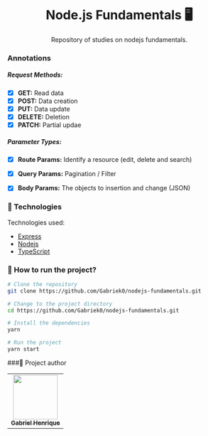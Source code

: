 <h1 align="center">Node.js Fundamentals 🖥</h1>


<p align="center">Repository of studies on nodejs fundamentals.</p>

### Annotations
##### Request Methods:
- [x] **GET:** Read data
- [x] **POST:** Data creation
- [x] **PUT:** Data update
- [x] **DELETE:** Deletion
- [x] **PATCH:** Partial updae
  
##### Parameter Types:

- [x] **Route Params:** Identify a resource (edit, delete and search)
- [x] **Query Params:** Pagination / Filter
- [x] **Body Params:**  The objects to insertion and change (JSON)


### :nut_and_bolt: Technologies

Technologies used:

- [Express][Express]
- [Nodejs][Nodejs]
- [TypeScript][typescript]

[Express]: https://expressjs.com/pt-br/
[typescript]: https://www.typescriptlang.org/
[Nodejs]: https://nodejs.org/en/


### 🤔 How to run the project?  

```bash
# Clone the repository
git clone https://github.com/Gabriek0/nodejs-fundamentals.git

# Change to the project directory
cd https://github.com/Gabriek0/nodejs-fundamentals.git

# Install the dependencies
yarn

# Run the project
yarn start
```

###🧑 Project author

<table>
  <tr>
    <td align="center">
      <a href="https://github.com/Gabriek0">
        <img src='https://avatars.githubusercontent.com/u/89749843?v=4' width="100px;" alt=""/>
        <br />
          <sub>
            <b>Gabriel Henrique</b>
          </sub>
      </a>
    </td>

  </tr>
</table>




